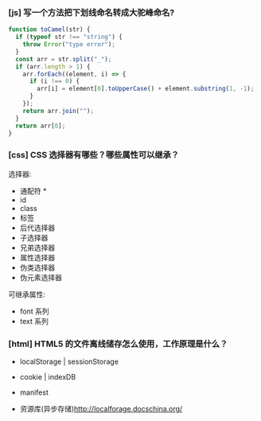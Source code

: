 ### [js] 写一个方法把下划线命名转成大驼峰命名?

```js
function toCamel(str) {
  if (typeof str !== "string") {
    throw Error("type error");
  }
  const arr = str.split("_");
  if (arr.length > 1) {
    arr.forEach((element, i) => {
      if (i !== 0) {
        arr[i] = element[0].toUpperCase() + element.substring(1, -1);
      }
    });
    return arr.join("");
  }
  return arr[0];
}
```

### [css] CSS 选择器有哪些？哪些属性可以继承？

选择器:

- 通配符 \*
- id
- class
- 标签
- 后代选择器
- 子选择器
- 兄弟选择器
- 属性选择器
- 伪类选择器
- 伪元素选择器

可继承属性:

- font 系列
- text 系列

### [html] HTML5 的文件离线储存怎么使用，工作原理是什么？

- localStorage | sessionStorage
- cookie | indexDB
- manifest

- 资源库(异步存储)http://localforage.docschina.org/
